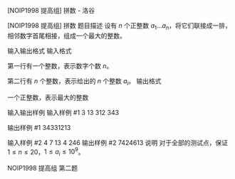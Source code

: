 



[NOIP1998 提高组] 拼数 - 洛谷














[NOIP1998 提高组] 拼数
题目描述
设有 $n$ 个正整数 $a_1 \dots a_n$，将它们联接成一排，相邻数字首尾相接，组成一个最大的整数。

输入输出格式
输入格式

第一行有一个整数，表示数字个数 $n$。

第二行有 $n$ 个整数，表示给出的 $n$ 个整数 $a_i$。
输出格式

一个正整数，表示最大的整数

输入输出样例
输入样例 #1
3
13 312 343

输出样例 #1
34331213

输入样例 #2
4
7 13 4 246
输出样例 #2
7424613
说明
对于全部的测试点，保证 $1 \leq n \leq 20$，$1 \leq a_i \leq 10^9$。

NOIP1998 提高组 第二题






